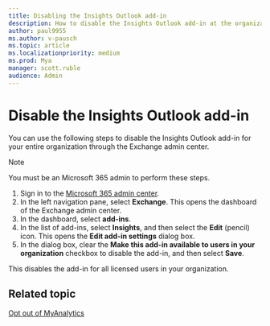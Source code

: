 ```yaml
---
title: Disabling the Insights Outlook add-in
description: How to disable the Insights Outlook add-in at the organizational level 
author: paul9955
ms.author: v-pausch
ms.topic: article
ms.localizationpriority: medium 
ms.prod: Mya
manager: scott.ruble
audience: Admin
---
```


# Disable the Insights Outlook add-in

You can use the following steps to disable the Insights Outlook add-in for your entire organization through the Exchange admin center.

> [!Note]
> You must be an Microsoft 365 admin to perform these steps.

1. Sign in to the [Microsoft 365 admin center](https://admin.microsoft.com/adminportal).
2. In the left navigation pane, select **Exchange**. This opens the dashboard of the Exchange admin center.  
3. In the dashboard, select **add-ins**.
4. In the list of add-ins, select **Insights**, and then select the **Edit** (pencil) icon. This opens the **Edit add-in settings** dialog box.
5. In the dialog box, clear the **Make this add-in available to users in your organization** checkbox to disable the add-in, and then select **Save**.

This disables the add-in for all licensed users in your organization.

## Related topic

[Opt out of MyAnalytics](../overview/mya-faq.md#opt-out)
